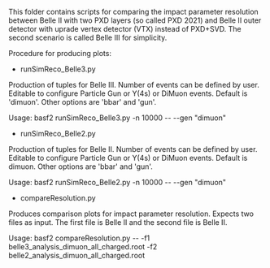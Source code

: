 This folder contains scripts for comparing the impact parameter resolution 
between Belle II with two PXD layers (so called PXD 2021) and Belle II outer 
detector with uprade vertex detector (VTX) instead of PXD+SVD. The second 
scenario is called Belle III for simplicity. 

Procedure for producing plots: 

* runSimReco_Belle3.py

Production of tuples for Belle III. Number of events can be defined by user. Editable to configure Particle 
Gun or Y(4s) or DiMuon events. Default is 'dimuon'. Other options are 'bbar' and 'gun'.

Usage: basf2 runSimReco_Belle3.py -n 10000 -- --gen "dimuon"


* runSimReco_Belle2.py

Production of tuples for Belle II. Number of events can be defined by user. Editable to configure Particle 
Gun or Y(4s) or DiMuon events. Default is dimuon. Other options are 'bbar' and 'gun'.

Usage: basf2 runSimReco_Belle2.py -n 10000 -- --gen "dimuon"

* compareResolution.py

Produces comparison plots for impact parameter resolution. Expects two files as input. The first file is Belle II and 
the second file is Belle II. 


Usage: basf2 compareResolution.py -- -f1 belle3_analysis_dimuon_all_charged.root -f2 belle2_analysis_dimuon_all_charged.root




